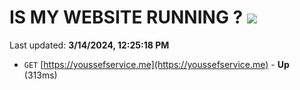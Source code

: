 # IS MY WEBSITE RUNNING ? [![](https://img.shields.io/static/v1?label=Sponsor&message=%E2%9D%A4&logo=GitHub&color=%23fe8e86)](https://github.com/sponsors/<username>)

Last updated: **3/14/2024, 12:25:18 PM**

- `GET` [https://youssefservice.me](https://youssefservice.me) - **Up** (313ms)
